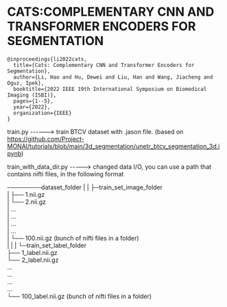 # CATS:COMPLEMENTARY CNN AND TRANSFORMER ENCODERS FOR SEGMENTATION

```
@inproceedings{li2022cats,
  title={Cats: Complementary CNN and Transformer Encoders for Segmentation},
  author={Li, Hao and Hu, Dewei and Liu, Han and Wang, Jiacheng and Oguz, Ipek},
  booktitle={2022 IEEE 19th International Symposium on Biomedical Imaging (ISBI)},
  pages={1--5},
  year={2022},
  organization={IEEE}
}
```


train.py ------> train BTCV dataset with .jason file. (based on https://github.com/Project-MONAI/tutorials/blob/main/3d_segmentation/unetr_btcv_segmentation_3d.ipynb)


train_with_data_dir.py -----> changed data I/O, you can use a path that contains nifti files, in the following format

────────dataset_folder
	  |
	  |
	  ├─train_set_image_folder <br />
	  |  	├── 1.nii.gz <br />
	  |  	└── 2.nii.gz <br />
	  | 	... <br />
	  |  	... <br />
	  |  	... <br />
	  |  	... <br />
	  |  	└── 100.nii.gz (bunch of nifti files in a folder) <br />
	  |
	  |
	  |
	  └─train_set_label_folder <br />
	  	├── 1_label.nii.gz <br />
	  	└── 2_label.nii.gz <br />
	        ... <br />
	        ... <br />
	        ... <br />
	        ... <br />
	        └── 100_label.nii.gz (bunch of nifti files in a folder) <br />
		
